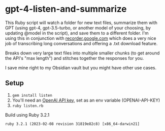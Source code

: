 # gpt-4-listen-and-summarize

This Ruby script will watch a folder for new text files, summarize them with GPT (using gpt-4, gpt-3.5-turbo, or another model of your choosing, by updating @model in the script), and save them to a different folder. I'm using this in conjunction with [recorder.google.com](https://recorder.google.com) which does a very nice job of transcribing long conversations and offering a .txt download feature.

Breaks down very large text files into multiple smaller chunks (to get around the API's "max length") and stitches together the responses for you.

I save mine right to my Obsidian vault but you might have other use cases.

## Setup

1. `gem install listen`
2. You'll need an [OpenAI API key](https://platform.openai.com/account/api-keys), set as an env variable (OPENAI-API-KEY)
3. `ruby listen.rb`

Build using Ruby 3.2.1

```
ruby 3.2.1 (2023-02-08 revision 31819e82c8) [x86_64-darwin21]
```
